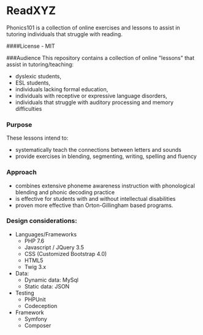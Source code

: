 # ReadXYZ

Phonics101 is a collection of online exercises and lessons to assist in tutoring individuals that struggle with reading.

####License - MIT

###Audience
This repository contains a collection of online "lessons" that assist in tutoring/teaching:
* dyslexic students, 
* ESL students, 
* individuals lacking formal education,
* individuals with receptive or expressive language disorders,
* individuals that struggle with auditory processing and memory difficulties

### Purpose
These lessons intend to:
* systematically teach the connections between letters and sounds
* provide exercises in blending, segmenting, writing, spelling and fluency

### Approach
* combines extensive phoneme awareness instruction with phonological blending and phonic decoding practice
* is effective for students with and without intellectual disabilities
* proven more effective than Orton-Gillingham based programs.

### Design considerations:
- Languages/Frameworks
    - PHP 7.6
    - Javascript / JQuery 3.5
    - CSS (Customized Bootstrap 4.0)
    - HTML5
    - Twig 3.x
- Data: 
    - Dynamic data: MySql
    - Static data: JSON
- Testing
    - PHPUnit
    - Codeception
- Framework
    - Symfony
    - Composer
